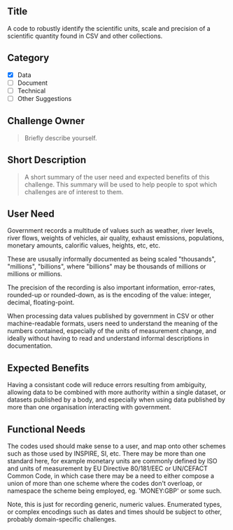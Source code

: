 ## Title
A code to robustly identify the scientific units, scale and precision of a scientific quantity found in CSV and other collections.

## Category
- [X] Data
- [ ] Document
- [ ] Technical
- [ ] Other Suggestions

## Challenge Owner
> Briefly describe yourself.

## Short Description
> A short summary of the user need and expected benefits of this challenge. This summary will be used to help people to spot which challenges are of interest to them.

## User Need

Government records a multitude of values such as weather, river levels, river flows, weights of vehicles, air quality, exhaust emissions, populations, monetary amounts, calorific values, heights, etc, etc.

These are ususally informally documented as being scaled "thousands", "millions", "billions", where "billions" may be thousands of millions or millions or millions.

The precision of the recording is also important information, error-rates, rounded-up or rounded-down, as is the encoding of the value: integer, decimal, floating-point.

When processing data values published by government in CSV or other machine-readable formats, users need to understand the meaning of the numbers contained, especially of the units of measurement change, and ideally without having to read and understand informal descriptions in documentation.

## Expected Benefits

Having a consistant code will reduce errors resulting from ambiguity, allowing data to be combined with more authority within a single dataset, or datasets published by a body, and especially when using data published by more than one organisation interacting with government.

## Functional Needs

The codes used should make sense to a user, and map onto other schemes such as those used by INSPIRE, SI, etc. There may be more than one standard here, for example monetary units are commonly defined by ISO and units of measurement by EU Directive 80/181/EEC or UN/CEFACT Common Code, in which case there may be a need to either compose a union of more than one scheme where the codes don't overloap, or namespace the scheme being employed, eg. 'MONEY:GBP' or some such.

Note, this is just for recording generic, numeric values. Enumerated types, or complex encodings such as dates and times should be subject to other, probably domain-specific challenges.

